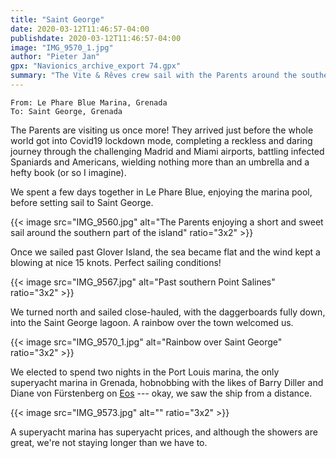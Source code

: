 ```yaml
---
title: "Saint George"
date: 2020-03-12T11:46:57-04:00
publishdate: 2020-03-12T11:46:57-04:00
image: "IMG_9570_1.jpg"
author: "Pieter Jan"
gpx: "Navionics_archive_export 74.gpx"
summary: "The Vite & Rêves crew sail with the Parents around the southern part of the island to Saint George."
---
```


`From: Le Phare Blue Marina, Grenada`<br/>
`To: Saint George, Grenada`

The Parents are visiting us once more! They arrived just before the whole world got into Covid19 lockdown mode, completing a reckless and daring journey through the challenging Madrid and Miami airports, battling infected Spaniards and Americans, wielding nothing more than an umbrella and a hefty book (or so I imagine).

We spent a few days together in Le Phare Blue, enjoying the marina pool, before setting sail to Saint George.

{{< image src="IMG_9560.jpg" alt="The Parents enjoying a short and sweet sail around the southern part of the island" ratio="3x2" >}}

Once we sailed past Glover Island, the sea became flat and the wind kept a blowing at nice 15 knots. Perfect sailing conditions!

{{< image src="IMG_9567.jpg" alt="Past southern Point Salines" ratio="3x2" >}}

We turned north and sailed close-hauled, with the daggerboards fully down, into the Saint George lagoon. A rainbow over the town welcomed us.

{{< image src="IMG_9570_1.jpg" alt="Rainbow over Saint George" ratio="3x2" >}}

We elected to spend two nights in the Port Louis marina, the only superyacht marina in Grenada, hobnobbing with the likes of Barry Diller and Diane von Fürstenberg on [Eos](https://en.wikipedia.org/wiki/Eos_(yacht)) --- okay, we saw the ship from a distance.

{{< image src="IMG_9573.jpg" alt="" ratio="3x2" >}}

A superyacht marina has superyacht prices, and although the showers are great, we're not staying longer than we have to.

